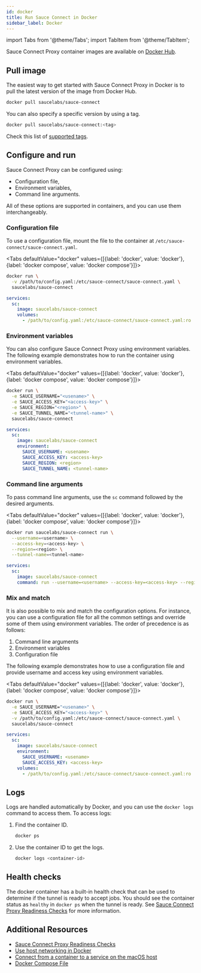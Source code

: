 ```yaml
---
id: docker
title: Run Sauce Connect in Docker
sidebar_label: Docker
---
```


import Tabs from '@theme/Tabs';
import TabItem from '@theme/TabItem';

Sauce Connect Proxy container images are available on [Docker Hub](https://hub.docker.com/r/saucelabs/sauce-connect).

## Pull image

The easiest way to get started with Sauce Connect Proxy in Docker is to pull the latest version of the image from Docker Hub.

```bash
docker pull saucelabs/sauce-connect
```

You can also specify a specific version by using a tag.

```bash
docker pull saucelabs/sauce-connect:<tag>
```

Check this list of [supported tags](https://hub.docker.com/r/saucelabs/sauce-connect/tags?&ordering=&name=5.).

## Configure and run

Sauce Connect Proxy can be configured using:

* Configuration file,
* Environment variables,
* Command line arguments.

All of these options are supported in containers, and you can use them interchangeably.
 
### Configuration file

To use a configuration file, mount the file to the container at `/etc/sauce-connect/sauce-connect.yaml`.

<Tabs defaultValue="docker" values={[{label: 'docker', value: 'docker'},{label: 'docker compose', value: 'docker compose'}]}>

<TabItem value="docker">

```bash
docker run \
  -v /path/to/config.yaml:/etc/sauce-connect/sauce-connect.yaml \
  saucelabs/sauce-connect
```

</TabItem>

<TabItem value="docker compose">

```yaml
services:
  sc:
    image: saucelabs/sauce-connect
    volumes:
      - /path/to/config.yaml:/etc/sauce-connect/sauce-connect.yaml:ro
```

</TabItem>

</Tabs>

### Environment variables

You can also configure Sauce Connect Proxy using environment variables.
The following example demonstrates how to run the container using environment variables.

<Tabs defaultValue="docker" values={[{label: 'docker', value: 'docker'},{label: 'docker compose', value: 'docker compose'}]}>

<TabItem value="docker">

```bash
docker run \
  -e SAUCE_USERNAME="<usename>" \
  -e SAUCE_ACCESS_KEY="<access-key>" \
  -e SAUCE_REGION="<region>" \
  -e SAUCE_TUNNEL_NAME="<tunnel-name>" \
  saucelabs/sauce-connect
```

</TabItem>

<TabItem value="docker compose">

```yaml
services:
  sc:
    image: saucelabs/sauce-connect
    environment:
      SAUCE_USERNAME: <usename>
      SAUCE_ACCESS_KEY: <access-key>
      SAUCE_REGION: <region>
      SAUCE_TUNNEL_NAME: <tunnel-name>
```

</TabItem>

</Tabs>

### Command line arguments

To pass command line arguments, use the `sc` command followed by the desired arguments.

<Tabs defaultValue="docker" values={[{label: 'docker', value: 'docker'},{label: 'docker compose', value: 'docker compose'}]}>

<TabItem value="docker">

```bash
docker run saucelabs/sauce-connect run \
  --username=<username> \
  --access-key=<access-key> \
  --region=<region> \
  --tunnel-name=<tunnel-name>
```

</TabItem>

<TabItem value="docker compose">

```yaml
services:
  sc:
    image: saucelabs/sauce-connect
    command: run --username=<username> --access-key=<access-key> --region=<region> --tunnel-name=<tunnel-name>
```

</TabItem>

</Tabs>

### Mix and match

It is also possible to mix and match the configuration options.
For instance, you can use a configuration file for all the common settings and override some of them using environment variables.
The order of precedence is as follows:

1. Command line arguments
1. Environment variables
1. Configuration file

The following example demonstrates how to use a configuration file and provide username and access key using environment variables.

<Tabs defaultValue="docker" values={[{label: 'docker', value: 'docker'},{label: 'docker compose', value: 'docker compose'}]}>

<TabItem value="docker">

```bash
docker run \
  -e SAUCE_USERNAME="<usename>" \
  -e SAUCE_ACCESS_KEY="<access-key>" \
  -v /path/to/config.yaml:/etc/sauce-connect/sauce-connect.yaml \
  saucelabs/sauce-connect
```

</TabItem>

<TabItem value="docker compose">

```yaml
services:
  sc:
    image: saucelabs/sauce-connect
    environment:
      SAUCE_USERNAME: <usename>
      SAUCE_ACCESS_KEY: <access-key>
    volumes:
      - /path/to/config.yaml:/etc/sauce-connect/sauce-connect.yaml:ro
```

</TabItem>

</Tabs>

## Logs

Logs are handled automatically by Docker, and you can use the `docker logs` command to access them.
To access logs:

1. Find the container ID.

   ```bash
   docker ps
   ```
1. Use the container ID to get the logs.

   ```bash
   docker logs <container-id>
   ```

## Health checks

The docker container has a built-in health check that can be used to determine if the tunnel is ready to accept jobs.
You should see the container status as `healthy` in `docker ps` when the tunnel is ready.
See [Sauce Connect Proxy Readiness Checks](/secure-connections/sauce-connect-5/operation/readiness-checks) for more information.

## Additional Resources

- [Sauce Connect Proxy Readiness Checks](/secure-connections/sauce-connect-5/operation/readiness-checks)
- [Use host networking in Docker](https://docs.docker.com/network/host/)
- [Connect from a container to a service on the macOS host](https://docs.docker.com/desktop/mac/networking/#use-cases-and-workarounds)
- [Docker Compose File](https://docs.docker.com/compose/compose-file/compose-file-v3/)
